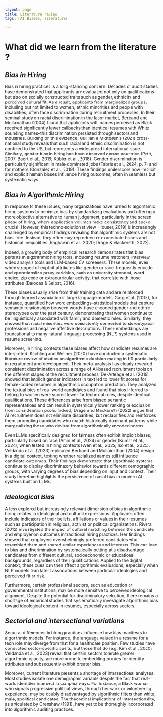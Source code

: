 ```yaml
---
layout: page
title: Literature review
tags: [AI Biases, literature]

---
```

# **What did we learn from the literature ?**

## *Bias in Hiring*

Bias in hiring practices is a long-standing concern. Decades of audit studies have demonstrated that applicants are evaluated not only on qualifications but also on socially constructed traits such as gender, ethnicity and perceived cultural fit. As a result, applicants from marginalized groups, including but not limited to women, ethnic minorities and people with disabilities, often face discrimination during recruitment processes. In their seminal study on racial discrimination in the labor market, Bertrand and Mullainathan (2004) found that applicants with names perceived as Black received significantly fewer callbacks than identical resumes with White sounding names–this discrimination persisted through sectors and industries. Building on this evidence, Quillian & Midtbøen’s (2021) cross-national study reveals that such racial and ethnic discrimination is not confined to the US, but represents a widespread international issue. Similarly, gender bias in hiring has been observed across countries (Petit, 2007; Baert et al., 2016; Kübler et al., 2018). Gender discrimination is particularly significant in male-dominated jobs (Fabris et al., 2024, p. 7) and for mothers (González et al., 2019). These findings underscore how implicit and explicit human biases influence hiring outcomes, often in seamless but systematic ways. 

## *Bias in Algorithmic Hiring*

In response to these issues, many organizations have turned to algorithmic hiring systems to minimize bias by standardizing evaluations and offering a more objective alternative to human judgement, particularly in the screen phase of hiring, where application volumes make consistency and speed crucial. However, this techno-solutionist view (Houser, 2019) is increasingly challenged by empirical findings revealing that algorithmic systems are not bias-free. Instead, they often may reproduce or exacerbate biases and historical inequalities (Raghavan et al., 2020; Drage & Mackereth, 2022). 

Indeed, a growing body of empirical research demonstrates that bias persists in algorithmic hiring tools, including resume matchers, interview video analysis tools and LLM-based CV screeners. These models, even when stripped of explicit attributes like gender or race, frequently encode and operationalize proxy variables, such as university attended, word choice, zip code or extracurricular activity, that correlate with those attributes (Barocas & Selbst, 2016). 

These biases usually arise from their training data and are reinforced through learned association in large language models. Garg et al. (2018), for instance, quantified how word embeddings–statistical models that capture semantic relationships between words–have encoded gender and ethnic stereotypes over the past century, demonstrating that women continue to be linguistically associated with family and domestic roles. Similarly, they showed that racial minorities were consistently connected to stereotypical professions and negative affective descriptions. These embeddings are foundational to many natural language processing (NLP) systems used in resume screening. 

Moreover, in hiring contexts these biases affect how candidate resumes are interpreted. Köchling and Wehner (2020) have conducted a systematic literature review of studies on algorithmic decision making in HR particularly in recruitment and development. Their meta-analysis has clearly revealed consistent discrimination across a range of AI-based recruitment tools on the different stages of the recruitment process. De-Arteage et al. (2019) showed that implicit gender indicators in text led to lower fit scores for female-coded resumes in algorithmic occupation prediction. They analyzed the textual bios of real-world candidates and found that bios inferred to belong to women were scored lower for technical roles, despite identical qualifications. These differences arise from biased semantic representations and can result in systemically lower ranking or exclusion from consideration pools. Indeed, Drage and Mackereth (2022) argue that AI recruitment does not eliminate disparities, but reclassifies and reinforces them, promoting candidates who match historically dominant patterns while marginalizing those who deviate from algorithmically encoded norms. 

Even LLMs specifically designed for fairness often exhibit implicit biases, particularly based on race (Amin et al., 2024) or gender (Kumar et al., 2024), when tested in hiring contexts (Wen et al., 2025; Iso et al., 2025). Veldanda et al. (2023) replicated Bertrand and Mullainathan (2004) design in a digital context, testing whether racialized names still influence candidate outcomes. Their findings demonstrate that algorithmic systems continue to display discriminatory behavior towards different demographic groups, with varying degrees of bias depending on input and context. Their study therefore highlights the persistence of racial bias in modern AI systems built on LLMs. 

## *Ideological Bias*

A less explored but increasingly relevant dimension of bias in algorithmic hiring relates to ideological and cultural expressions. Applicants often include indicators of their beliefs, affiliations or values in their resumes, such as participation in religious, activist or political organizations. Rivera (2012) investigated the impact of cultural matching between the candidate and employer on outcomes in traditional hiring practices. Her findings showed that employers overwhelmingly preferred candidates who resembled them and shared similar experiences and interests. This can lead to bias and discrimination by systematically putting at a disadvantage candidates from different cultural, socioeconomic or educational backgrounds, regardless of their qualifications. Applied to the digital context, these cues can then affect algorithmic evaluations, especially when NLP models lean latent associations between particular ideologies and perceived fit or risk. 

  

Furthermore, certain professional sectors, such as education or governmental institutions, may be more sensitive to perceived ideological alignment. Despite the potential for discriminatory selection, there remains a shortage of empirical studies that systematically investigate algorithmic bias toward ideological content in resumes, especially across sectors.

  
  

## *Sectorial and intersectional variations*

Sectoral differences in hiring practices influence how bias manifests in algorithmic models. For instance, the language valued in a resume for a tech role may diverge from that for a healthcare position. Few studies have conducted sector-specific audits, but those that do (e.g. Kim et al., 2020; Veldanda et al., 2023) reveal that certain sectors tolerate greater algorithmic opacity, are more prone to embedding proxies for identity attributes and subsequently exhibit greater bias. 

  

Moreover, current literature presents a shortage of intersectional analyses. Most studies isolate one demographic variable despite the fact that real-world identities intersect in complex ways. For instance, a Black woman who signals progressive political views, through her work or volunteering experience, may be doubly disadvantaged by algorithmic filters than white, male, apolitical candidates. The theoretical implications of intersectionality, as articulated by Crenshaw (1991), have yet to be thoroughly incorporated into algorithmic auditing practices.